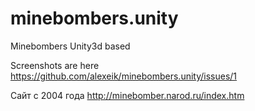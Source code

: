 # minebombers.unity
Minebombers Unity3d based

Screenshots are here
https://github.com/alexeik/minebombers.unity/issues/1

Сайт с 2004 года
http://minebomber.narod.ru/index.htm
